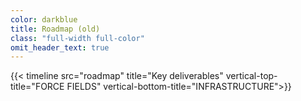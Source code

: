 ```yaml
---
color: darkblue
title: Roadmap (old)
class: "full-width full-color"
omit_header_text: true
---
```

{{< timeline src="roadmap" title="Key deliverables" vertical-top-title="FORCE FIELDS" vertical-bottom-title="INFRASTRUCTURE">}}
